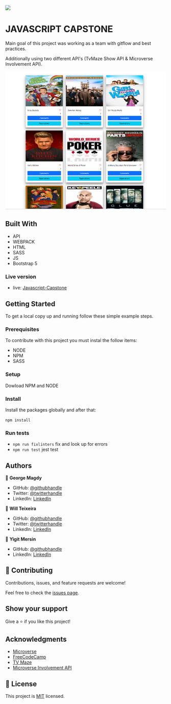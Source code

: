 ![](https://img.shields.io/badge/Microverse-blueviolet)

# JAVASCRIPT CAPSTONE

Main goal of this project was working as a team with gitflow and best practices.

Additionally using two different API's (TvMaze Show API & Microverse Involvement API).

![screenshot](./screenshot.png)

## Built With

- API
- WEBPACK
- HTML
- SASS
- JS
- Bootstrap 5

### Live version

- live: [Javascript-Capstone](https://iwillteixeira.github.io/javascript-capstone/)

## Getting Started

To get a local copy up and running follow these simple example steps.

### Prerequisites

To contribute with this project you must instal the follow items:

- NODE
- NPM
- SASS

### Setup

Dowload NPM and NODE

### Install

Install the packages globally and after that:

`npm install`

### Run tests

- `npm run fixlinters` fix and look up for errors
- `npm run test` jest test

## Authors

👤 **George Magdy**

- GitHub: [@githubhandle](https://github.com/gemmen29)
- Twitter: [@twitterhandle](https://twitter.com/georgtriple1)
- LinkedIn: [LinkedIn](https://www.linkedin.com/in/george-magdy-840/)

👤 **Will Teixeira**

- GitHub: [@githubhandle](https://github.com/iwillteixeira)
- Twitter: [@twitterhandle](https://twitter.com/iwillteixeira)
- LinkedIn: [LinkedIn](https://www.linkedin.com/in/juscelinodev/)

👤 **Yigit Mersin**

- GitHub: [@githubhandle](https://github.com/yigitm)
- LinkedIn: [LinkedIn](https://www.linkedin.com/in/yigitmersin/)

## 🤝 Contributing

Contributions, issues, and feature requests are welcome!

Feel free to check the [issues page](../../issues/).

## Show your support

Give a ⭐️ if you like this project!

## Acknowledgments

- [Microverse](https://www.microverse.com)
- [FreeCodeCamp](https://www.freecodecamp.com)
- [TV Maze](https://www.tvmaze.com/api)
- [Microverse Involvement API](https://www.notion.so/microverse/Involvement-API-869e60b5ad104603aa6db59e08150270)

## 📝 License

This project is [MIT](./MIT.md) licensed.
